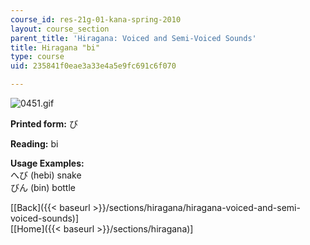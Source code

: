 ```yaml
---
course_id: res-21g-01-kana-spring-2010
layout: course_section
parent_title: 'Hiragana: Voiced and Semi-Voiced Sounds'
title: Hiragana "bi"
type: course
uid: 235841f0eae3a33e4a5e9fc691c6f070

---
```


![0451.gif](/coursemedia/res-21g-01-kana-spring-2010/4c4f07c7c7909d9a2fb58a24150088fa_0451.gif)

**Printed form:** び

**Reading:** bi

**Usage Examples:**  
へび (hebi) snake  
びん (bin) bottle

  
\[[Back]({{< baseurl >}}/sections/hiragana/hiragana-voiced-and-semi-voiced-sounds)\]  
\[[Home]({{< baseurl >}}/sections/hiragana)\]